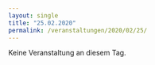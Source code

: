 ```yaml
---
layout: single
title: "25.02.2020"
permalink: /veranstaltungen/2020/02/25/
---
```


Keine Veranstaltung an diesem Tag.
